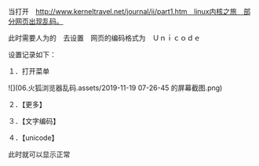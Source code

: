 当打开　http://www.kerneltravel.net/journal/ii/part1.htm　linux内核之旅　部分网页出现乱码。

此时需要人为的　去设置　网页的编码格式为　Ｕｎｉｃｏｄｅ

设置记录如下：

１．打开菜单

![](06.火狐浏览器乱码.assets/2019-11-19 07-26-45 的屏幕截图.png)

２．【更多】

３．【文字编码】

４．【unicode】

此时就可以显示正常

